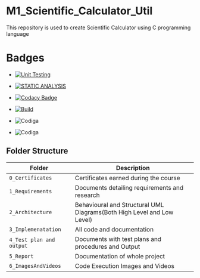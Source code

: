 # M1_Scientific_Calculator_Util
This repository is used to create Scientific Calculator using C programming language

# Badges

* [![Unit Testing](https://github.com/VoddepallyAnupama/M1_Scientific_Calculator_Util/actions/workflows/unittestmain.yml/badge.svg)](https://github.com/VoddepallyAnupama/M1_Scientific_Calculator_Util/actions/workflows/unittestmain.yml)

* [![STATIC ANALYSIS](https://github.com/VoddepallyAnupama/M1_Scientific_/actions/workflows/cppcheckmain.yml/badge.svg)](https://github.com/VoddepallyAnupama/M1_Scientific_/actions/workflows/cppcheckmain.yml)

* [![Codacy Badge](https://app.codacy.com/project/badge/Grade/0568cc753f394717bcaa66fef29d83d1)](https://www.codacy.com/gh/VoddepallyAnupama/M1_Scientific_Calculator_Util/dashboard?utm_source=github.com&amp;utm_medium=referral&amp;utm_content=VoddepallyAnupama/M1_Scientific_Calculator_Util&amp;utm_campaign=Badge_Grade)

* [![Build](https://github.com/VoddepallyAnupama/M1_Scientific_Calculator_Util/actions/workflows/Build.yml/badge.svg)](https://github.com/VoddepallyAnupama/M1_Scientific_Calculator_Util/actions/workflows/Build.yml)

* ![Codiga](https://api.codiga.io/project/31233/score/svg)

* ![Codiga](https://api.codiga.io/project/31233/status/svg)



## Folder Structure
Folder                   | Description
-------------------------| -----------------------------------------
`0_Certificates`         | Certificates earned during the course
`1_Requirements`         | Documents detailing requirements and research
`2_Architecture`         | Behavioural and Structural UML Diagrams(Both High Level and Low Level)
`3_Implemenatation `     | All code and documentation
`4_Test plan and output `| Documents with test plans and procedures and Output
`5_Report`               | Documentation of whole project
`6_ImagesAndVideos`      | Code Execution Images and Videos
